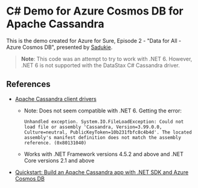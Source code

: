 # C# Demo for Azure Cosmos DB for Apache Cassandra

This is the demo created for Azure for Sure, Episode 2 - "Data for All - Azure Cosmos DB", presented by [Sadukie](https://sadukie.com).

> **Note**: This code was an attempt to try to work with .NET 6. However, .NET 6 is not supported with the DataStax C# Cassandra driver.

## References

- [Apache Cassandra client drivers](https://cassandra.apache.org/doc/latest/cassandra/getting_started/drivers.html)
  - Note: Does not seem compatible with .NET 6. Getting the error:

    ```text
    Unhandled exception. System.IO.FileLoadException: Could not load file or assembly 'Cassandra, Version=3.99.0.0, Culture=neutral, PublicKeyToken=10b231fbfc8c4b4d'. The located assembly's manifest definition does not match the assembly reference. (0x80131040)
    ```

  - Works with .NET Framework versions 4.5.2 and above and .NET Core versions 2.1 and above

- [Quickstart: Build an Apache Cassandra app with .NET SDK and Azure Cosmos DB](https://learn.microsoft.com/en-us/azure/cosmos-db/cassandra/manage-data-dotnet?WT.mc_id=DT-MVP-4025435)
